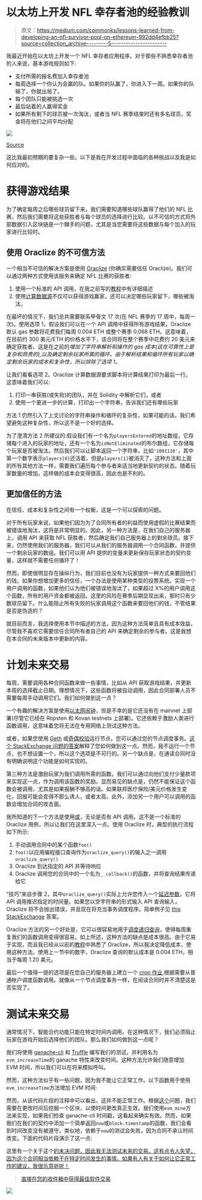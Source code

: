 # 以太坊上开发 NFL 幸存者池的经验教训

> 原文：<https://medium.com/coinmonks/lessons-learned-from-developing-an-nfl-survivor-pool-on-ethereum-992dd4efbb25?source=collection_archive---------5----------------------->

我最近开始在以太坊上开发一个 NFL 幸存者应用程序。对于那些不熟悉幸存者池的人来说，基本游戏规则如下:

*   支付所需的报名费加入幸存者池
*   每周选择一个你认为会赢的队。如果你的队赢了，你进入下一周。如果你的队输了，你就出局了。
*   每个团队只能被挑选一次
*   最后站着的人赢得奖金
*   如果所有剩下的球员被一次淘汰，或者当 NFL 赛季结束时还有多名球员，奖金将在他们之间平均分配

![](img/d1c3953f2dcd17a666665f06e63b3697.png)

[Source](https://bitedge.com/blog/nitrogen-sports-nfl-survivor-pool/)

这比我最初预期的要复杂一些。以下是我在开发过程中面临的各种挑战以及我是如何应对的。

# 获得游戏结果

为了确定每周之后哪些球员留下来，我们需要知道哪些球队赢得了他们的 NFL 比赛，然后我们需要将这些获胜者与每个球员的选择进行比较。以不可信的方式将外部数据引入区块链是一个棘手的问题，尤其是当您需要将这些数据与每个加入的玩家进行比较时。

## 使用 Oraclize 的不可信方法

一个相当不可信的解决方案是使用 [Oraclize](http://www.oraclize.it/) (你确实需要信任 Oraclize)。我们可以通过两种方式使用该服务来确定 NFL 比赛的获胜者:

1.  使用一个标准的 API 调用，在我之前写的[教程](/coinmonks/using-apis-in-your-ethereum-smart-contract-with-oraclize-95656434292e)中有详细描述
2.  使用[计算数据源](http://docs.oraclize.it/#data-sources-computation)不仅可以获得游戏赢家，还可以决定哪些玩家留下，哪些被淘汰。

在最坏的情况下，我们总共需要联系甲骨文 17 次(在 NFL 赛季的 17 周中，每周一次)。使用选项 1，假设我们可以在一个 API 调用中获得所有游戏结果，Oraclize 默认 gas 参数将花费我们每周 0.004 ETH 或整个赛季 0.068 ETH。这意味着，在目前约 300 美元/ETH 的价格水平下，该合同将在整个赛季中花费约 20 美元来确定获胜者。这是在之前的*增加了字符串解析和操作的 gas 成本(这在可靠性上是复杂和昂贵的),以及确定剩余玩家所需的循环。由于解析结果和循环所有玩家以确定剩余玩家的成本和复杂性，所以排除了选项 1。*

让我们看看选项 2。Oraclize 计算数据源要求脚本将计算结果打印为最后一行。这意味着我们可以:

1.  打印一串获胜(或失败)的团队，并在 Solidity 中解析它们，或者
2.  使用一个更进一步的计算，打印出一个字符串，告诉我们还有哪些玩家

方法 1 仍然引入了上文讨论的字符串操作和循环的复杂性，如果可能的话，我们希望避免这种复杂性，所以这不是一个好的选择。

为了澄清方法 2 所建议的:假设我们有一个名为`playersEntered`的地址数组，它存储每个进入的玩家的地址，还有一个名为`isNotEliminated`的布尔数组，它存储每个玩家是否被淘汰。然后我们可以让脚本返回一个字符串，比如`'1001110'`，其中第一个数字表示`players[0]`还活着，但是`players[1]`被消灭了。这种方法和上面的所有其他方法一样，需要我们遍历每个参与者来适当地更新契约的状态。随着玩家数量的增加，这样做的成本会变得很高，因此也是不利的。

## 更加信任的方法

在信任、成本和复杂性之间有一个权衡，这是一个可以探索的问题。

对于所有玩家来说，如果他们因为为了合同所有者的利益而使用虚假的比赛结果而被错误地淘汰，这将是非常明显的。因此，另一种方法是，在我们自己的服务器上，调用 API 来获取 NFL 获胜者，然后确定我们自己服务器上的剩余球员。接下来，仍然使用我们的服务器，我们可以从我们的服务器调用一个合同函数，并提供一个剩余玩家的数组。我们可以用 API 提供的变量来更新保存玩家状态的契约变量，这样就不需要任何循环了！

然而，即使很明显存在操纵行为，我们目前也没有为玩家提供一种方式来要回他们的钱。如果你想增加更多的信任，一个办法是使用某种类型的投票系统。实现一个用户调用的函数，如果他们认为他们被错误地淘汰了，如果超过 X%的用户调用这个函数，所有的用户资金都被返回。这里的风险在赛季后期显现出来，那时只有少数球员留下。什么能阻止所有失败的玩家调用这个函数来要回他们的钱，不管结果是否是伪造的？

就目前而言，我选择使用本节中描述的方法，因为这种方法简单且具有成本效益，尽管我不喜欢它需要信任合同所有者自己的 API 来确定剩余的参与者。这是我想在本合同的未来版本中更新的内容。

# 计划未来交易

每周，需要调用各种合同函数来做一些事情，比如从 API 获取游戏结果，并更新本周的选择截止日期。理想情况下，这些函数将被自动调用，因此合同部署人员不需要每周手动调用它们。我们如何做到这一点？

一个有趣的解决方案是使用[以太网闹钟](https://www.ethereum-alarm-clock.com/)，但是不幸的是它还没有在 mainnet 上部署(尽管它已经在 Ropsten 和 Kovan testnets 上部署)。它还依赖于激励人类进行函数调用，这意味着您将无法在专用网络上测试这种方法。

或者，如果您使用 [Geth](https://geth.ethereum.org/) 或[奇偶校验](https://www.parity.io/)运行节点，您可以通过您的节点调度事务。[这个 StackExchange 问题的答案](https://ethereum.stackexchange.com/questions/16464/how-to-schedule-a-transaction)解释了您如何做到这一点。然而，我不运行一个节点，也不想设置一个，所以这个选项是不可行的。另一个缺点是，在通读合同时没有明确说明这个功能是如何实现的。

第三种方法是激励玩家为我们调用所需的函数。我们可以通过向他们支付少量款项来实现这一点，作为调用该函数的奖励。显而易见的缺点是，仍然不能保证这个函数会被调用，尤其是如果报酬不够高的话。如果联邦医疗保险/美元价格发生变化，回报可能会变得不那么诱人，或者太高。此外，添加另一个用户可以调用的函数会增加合同的攻击面。

我所知道的下一个方法是使用[或](http://www.oraclize.it/)，无论是否有 API 调用。这不是一个标准的 Oraclize 用例，所以让我们在这里深入一点。使用 Oraclize 时，典型的执行流程如下所示:

1.  手动调用合同中的某个函数`foo()`
2.  `foo()`以应用编程接口查询作为`oraclize_query()`的输入之一调用`oraclize_query()`
3.  Oraclize 到达指定的 API 并等待响应
4.  Oraclize 调用您的合同中的一个名为`__callback()`的函数，并将查询结果传递给它

“技巧”来自步骤 2，其中`oraclize_query()`实际上允许您传入一个[延迟参数](http://docs.oraclize.it/#ethereum-quick-start-schedule-a-query-in-the-future)，它将 API 调用推迟指定的时间量。如果您以空字符串的形式输入 API 查询输入，Oraclize 将不会抛出错误，并且现在将充当事务调度程序。简单例子见 [this StackExchange](https://ethereum.stackexchange.com/a/252/44133) 答案。

Oraclize 方法的另一个好处是，它可以很容易地用于[调度递归查询](http://docs.oraclize.it/#ethereum-quick-start-recursive-queries)，使得每周重复我们的函数调用变得很容易。如上所述，这种方法的缺点是成本很高。由于它易于实现，而且我已经从以前的[教程](/coinmonks/using-apis-in-your-ethereum-smart-contract-with-oraclize-95656434292e)中熟悉了 Oraclize，所以我决定降低成本，使用这种方法。使用上一节中的数字，Oraclize 查询的默认成本是 0.004 ETH，相当于每周 1.20 美元。

最后一个值得一提的选项是在您自己的服务器上建立一个 [cron 作业](https://en.wikipedia.org/wiki/Cron),根据需要从普通帐户调度函数调用。就像从一个节点调度事务一样，在阅读合同时并不清楚这是否实现了。

# 测试未来交易

通常情况下，智能合约功能只能在特定时间内调用。在这种情况下，我们必须阻止玩家在游戏开始后选择他们的团队。那么我们如何做到这一点呢？

我们将使用 [ganache-cli](https://github.com/trufflesuite/ganache-cli) 和 [Truffle](https://truffleframework.com/truffle) 编写我们的测试，并利用名为`evm_increaseTime`的 ganache 特性来改变时间。这种方法允许我们随意增加 EVM 时间，所以我们可以在将来模拟呼叫。

然而，这种方法似乎有一些问题，因为我不能让它正常工作。以下函数用于使用`evm_increaseTime`方法增加 EVM 时间:

然而，从该代码片段的注释中可以看出，这并不能正常工作。根据[这个](https://github.com/trufflesuite/ganache-cli/issues/394)问题，我们需要在更改时间后挖掘一个区块，以使时间更改真正生效。我们使用`evm_mine`方法来实现，如果我们检查 ganache-cli 时间戳，这看起来确实有效。然而，如果我们在我们的契约中添加一个简单返回`now`或`block.timestamp`的函数，我们会看到时间改变没有被遵守。类似地，依赖于`now`的测试会失败，因为合同不承认时间改变。下面的代码片段演示了这一点:

这里有一个关于这个[的未决问题，因此我无法测试未来的交易。这有点令人失望，因为这个合同相当依赖于在特定时间发生的事情。如果有人有关于如何让它正常工作的建议，我很乐意听听！](https://github.com/trufflesuite/ganache-cli/issues/336)

> [直接在您的收件箱中获得最佳软件交易](https://coincodecap.com/?utm_source=coinmonks)

[![](img/7c0b3dfdcbfea594cc0ae7d4f9bf6fcb.png)](https://coincodecap.com/?utm_source=coinmonks)